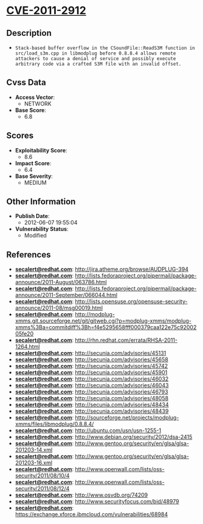 
# [CVE-2011-2912](https://cve.mitre.org/cgi-bin/cvename.cgi?name=CVE-2011-2912)

## Description

- `Stack-based buffer overflow in the CSoundFile::ReadS3M function in src/load_s3m.cpp in libmodplug before 0.8.8.4 allows remote attackers to cause a denial of service and possibly execute arbitrary code via a crafted S3M file with an invalid offset.`

## Cvss Data

- **Access Vector**:
  - NETWORK
- **Base Score**:
  - 6.8

## Scores

- **Exploitability Score**:
  - 8.6
- **Impact Score**:
  - 6.4
- **Base Severity**:
  - MEDIUM

## Other Information

- **Publish Date**:
  - 2012-06-07 19:55:04
- **Vulnerability Status**:
  - Modified

## References

- **secalert@redhat.com**: http://jira.atheme.org/browse/AUDPLUG-394
- **secalert@redhat.com**: http://lists.fedoraproject.org/pipermail/package-announce/2011-August/063786.html
- **secalert@redhat.com**: http://lists.fedoraproject.org/pipermail/package-announce/2011-September/066044.html
- **secalert@redhat.com**: http://lists.opensuse.org/opensuse-security-announce/2011-08/msg00019.html
- **secalert@redhat.com**: http://modplug-xmms.git.sourceforge.net/git/gitweb.cgi?p=modplug-xmms/modplug-xmms%3Ba=commitdiff%3Bh=f4e5295658fff000379caa122e75c9200205fe20
- **secalert@redhat.com**: http://rhn.redhat.com/errata/RHSA-2011-1264.html
- **secalert@redhat.com**: http://secunia.com/advisories/45131
- **secalert@redhat.com**: http://secunia.com/advisories/45658
- **secalert@redhat.com**: http://secunia.com/advisories/45742
- **secalert@redhat.com**: http://secunia.com/advisories/45901
- **secalert@redhat.com**: http://secunia.com/advisories/46032
- **secalert@redhat.com**: http://secunia.com/advisories/46043
- **secalert@redhat.com**: http://secunia.com/advisories/46793
- **secalert@redhat.com**: http://secunia.com/advisories/48058
- **secalert@redhat.com**: http://secunia.com/advisories/48434
- **secalert@redhat.com**: http://secunia.com/advisories/48439
- **secalert@redhat.com**: http://sourceforge.net/projects/modplug-xmms/files/libmodplug/0.8.8.4/
- **secalert@redhat.com**: http://ubuntu.com/usn/usn-1255-1
- **secalert@redhat.com**: http://www.debian.org/security/2012/dsa-2415
- **secalert@redhat.com**: http://www.gentoo.org/security/en/glsa/glsa-201203-14.xml
- **secalert@redhat.com**: http://www.gentoo.org/security/en/glsa/glsa-201203-16.xml
- **secalert@redhat.com**: http://www.openwall.com/lists/oss-security/2011/08/10/4
- **secalert@redhat.com**: http://www.openwall.com/lists/oss-security/2011/08/12/4
- **secalert@redhat.com**: http://www.osvdb.org/74209
- **secalert@redhat.com**: http://www.securityfocus.com/bid/48979
- **secalert@redhat.com**: https://exchange.xforce.ibmcloud.com/vulnerabilities/68984
